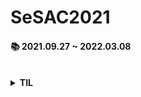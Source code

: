 # SeSAC2021

#### 📚 2021.09.27 ~ 2022.03.08 ####   

<br>



<details>
    <summary><strong>TIL</strong></summary>


> [🌱 3rd Session - 210929](./TIL/day3-210929.md) (update : 211005)

* `버전 대응`, `Mac Catalyst`, `ViewController LifeCycle`, `iOS 계층구조`, `Xcode Tips: Debugging `  

<br>

> [🌱 4th Session - 210930](./TIL/day4-210930.md)

* `옵셔널`, `Dictionary`, `Set`, `Tuple`, `Xcode Tips: playground 단축키, 자동완성창 읽기 `, `Mission: 비밀번호 입력문제, 숫자만 입력되는 조건`  

<br>

> [🌱 5th Session - 211001](./TIL/day5-211001.md)

* `다크 모드 대응`, `외부 매개변수와 내부 매개변수`, `와일드 카드 식별자`,  `Xcode Tips: AutoLayout 단축키, Attributes Inspector 구조 `  

<br>

> [🌱 6th Session - 211005](./TIL/day6-211005.md) (update: 211006)

* `Git Status`, `Size Class`, `Navigation Controller`, `ViewController LifeCycle 실습`

<br>

> [🌱 7th Session - 211006](./TIL/day7-211006.md) 

* `UIWindow와 ViewController LifeCycle`, `SwiftPM으로 라이브러리 사용하기`, `User Defaults`

<br>

> [🌱 8th Session - 211007](./TIL/day8-211007.md) 

* `Class`, `Struct`, `Class vs Struct`, `DateFormatter`

<br>

> [🌱 9th Session - 211008](./TIL/day9-211008.md) 

* `함수와 반환값`, `Enumeration`, `Notification`

<br>

> [🌱 10th Session - 211012](./TIL/day10-211012.md) 

* `Optional Binding`, `Optional Chaining`, `TableViewCell Reuse mechanism`

<br>

> [🌱 11th Session - 211013](./TIL/day11-211013.md) (update: 211005)

* `TypeCasting`, `Stored Property`, `Computed Property`, `Property Observer`

<br>

> [🌱 12th Session - 211014](./TIL/day12-211014.md) 

* `Type Property: static`, `Instance Method: mutating`, `Type Method: static vs class`, `Signleton Pattern`

<br>

> [🌱 13th Session - 211015](./TIL/day13-211015.md) 

* `CodeReview: UserDefaults를 이용한 메모 데이터 저장하고 사용하기`, `화면 전환`

<br>

> [🌱 14th Session - 211018](./TIL/day14-211018.md) 

* `Protocol & Protocol Method`, `Protocol Property`, `Optional Protocol`, `CaseIterable`

<br>

> [🌱 15th Session - 211019](./TIL/day15-211019.md) 

* `Raw Strings`, `CollectionView History`

<br>

> [🌱 16th Session - 211020](./TIL/day16-211020.md) (update later)

* `Authorization Status`, `MapKit`

<br>

> [🌱 17th Session - 211021](./TIL/day17-211021.md) 

* `First Class Object`, `Closure`

<br>

> [🌱 19th Session - 211025](./TIL/day19-211025.md) 

* `HTTP 특징`, `Status Code`, `API Key`

<br>

> [🌱 20th Session - 211026](./TIL/day20-211026.md) 

* `HTTP vs Socket`, `URL`, `REST API`, `Serialization`

<br>

> [🌱 21th Session - 211027](./TIL/day21-211027.md) 

* `Pagination과 구현방법`

<br>

> [🌱 24th Session - 211101](./TIL/day24-211101.md) 

* `Custom Font`, `Internationalization&Localization`

<br>

> [🌱 25th Session - 211102](./TIL/day25-211102.md) 

* `Realm`

<br>

> [🌱 27th Session - 211104](./TIL/day27-211104.md) 

* `FileManager: 폴더 만들어서 사진 저장하기`

<br>

</details>



